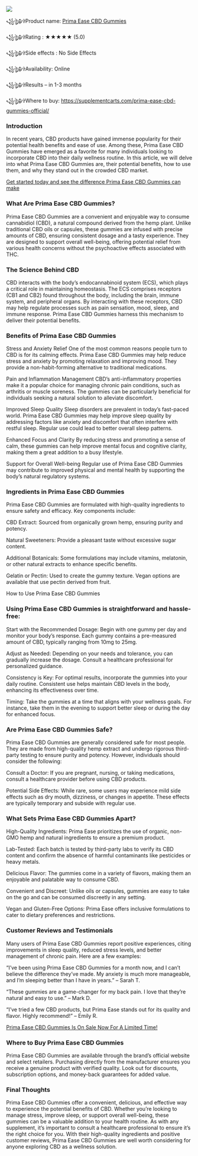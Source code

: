 ![](https://scontent.fdel1-5.fna.fbcdn.net/v/t39.30808-6/471125942_122095064420702717_563622089395336982_n.jpg?_nc_cat=110&ccb=1-7&_nc_sid=127cfc&_nc_ohc=dNvq8txpQrIQ7kNvgG9ffBw&_nc_zt=23&_nc_ht=scontent.fdel1-5.fna&_nc_gid=A97n4ed24DcZsSVqZZt_lY7&oh=00_AYChjTNEoAp03prqZCJrGOeLjNDPc8iHelInEmZHvCXE2w&oe=676C8347)

꧁ঔৣ☬✞Product name:  [Prima Ease CBD Gummies](https://supplementcarts.com/prima-ease-cbd-gummies-official/)

꧁ঔৣ☬✞Rating : ★★★★★ (5.0)

꧁ঔৣ☬✞Side effects : No Side Effects

꧁ঔৣ☬✞Availability: Online

꧁ঔৣ☬✞Results – in 1-3 months

꧁ঔৣ☬✞Where to buy: https://supplementcarts.com/prima-ease-cbd-gummies-official/



### Introduction

In recent years, CBD products have gained immense popularity for their potential health benefits and ease of use. Among these, Prima Ease CBD Gummies have emerged as a favorite for many individuals looking to incorporate CBD into their daily wellness routine. In this article, we will delve into what Prima Ease CBD Gummies are, their potential benefits, how to use them, and why they stand out in the crowded CBD market.

[Get started today and see the difference Prima Ease CBD Gummies can make](https://supplementcarts.com/prima-ease-cbd-gummies-official/)



### What Are Prima Ease CBD Gummies?

Prima Ease CBD Gummies are a convenient and enjoyable way to consume cannabidiol (CBD), a natural compound derived from the hemp plant. Unlike traditional CBD oils or capsules, these gummies are infused with precise amounts of CBD, ensuring consistent dosage and a tasty experience. They are designed to support overall well-being, offering potential relief from various health concerns without the psychoactive effects associated with THC.


### The Science Behind CBD

CBD interacts with the body’s endocannabinoid system (ECS), which plays a critical role in maintaining homeostasis. The ECS comprises receptors (CB1 and CB2) found throughout the body, including the brain, immune system, and peripheral organs. By interacting with these receptors, CBD may help regulate processes such as pain sensation, mood, sleep, and immune response. Prima Ease CBD Gummies harness this mechanism to deliver their potential benefits.


### Benefits of Prima Ease CBD Gummies

Stress and Anxiety Relief
One of the most common reasons people turn to CBD is for its calming effects. Prima Ease CBD Gummies may help reduce stress and anxiety by promoting relaxation and improving mood. They provide a non-habit-forming alternative to traditional medications.

Pain and Inflammation Management
CBD’s anti-inflammatory properties make it a popular choice for managing chronic pain conditions, such as arthritis or muscle soreness. The gummies can be particularly beneficial for individuals seeking a natural solution to alleviate discomfort.

Improved Sleep Quality
Sleep disorders are prevalent in today’s fast-paced world. Prima Ease CBD Gummies may help improve sleep quality by addressing factors like anxiety and discomfort that often interfere with restful sleep. Regular use could lead to better overall sleep patterns.

Enhanced Focus and Clarity
By reducing stress and promoting a sense of calm, these gummies can help improve mental focus and cognitive clarity, making them a great addition to a busy lifestyle.

Support for Overall Well-being
Regular use of Prima Ease CBD Gummies may contribute to improved physical and mental health by supporting the body’s natural regulatory systems.


### Ingredients in Prima Ease CBD Gummies

Prima Ease CBD Gummies are formulated with high-quality ingredients to ensure safety and efficacy. Key components include:

CBD Extract: Sourced from organically grown hemp, ensuring purity and potency.

Natural Sweeteners: Provide a pleasant taste without excessive sugar content.

Additional Botanicals: Some formulations may include vitamins, melatonin, or other natural extracts to enhance specific benefits.

Gelatin or Pectin: Used to create the gummy texture. Vegan options are available that use pectin derived from fruit.

How to Use Prima Ease CBD Gummies


### Using Prima Ease CBD Gummies is straightforward and hassle-free:

Start with the Recommended Dosage: Begin with one gummy per day and monitor your body’s response. Each gummy contains a pre-measured amount of CBD, typically ranging from 10mg to 25mg.

Adjust as Needed: Depending on your needs and tolerance, you can gradually increase the dosage. Consult a healthcare professional for personalized guidance.

Consistency is Key: For optimal results, incorporate the gummies into your daily routine. Consistent use helps maintain CBD levels in the body, enhancing its effectiveness over time.

Timing: Take the gummies at a time that aligns with your wellness goals. For instance, take them in the evening to support better sleep or during the day for enhanced focus.


### Are Prima Ease CBD Gummies Safe?

Prima Ease CBD Gummies are generally considered safe for most people. They are made from high-quality hemp extract and undergo rigorous third-party testing to ensure purity and potency. However, individuals should consider the following:

Consult a Doctor: If you are pregnant, nursing, or taking medications, consult a healthcare provider before using CBD products.

Potential Side Effects: While rare, some users may experience mild side effects such as dry mouth, dizziness, or changes in appetite. These effects are typically temporary and subside with regular use.


### What Sets Prima Ease CBD Gummies Apart?

High-Quality Ingredients: Prima Ease prioritizes the use of organic, non-GMO hemp and natural ingredients to ensure a premium product.

Lab-Tested: Each batch is tested by third-party labs to verify its CBD content and confirm the absence of harmful contaminants like pesticides or heavy metals.

Delicious Flavor: The gummies come in a variety of flavors, making them an enjoyable and palatable way to consume CBD.

Convenient and Discreet: Unlike oils or capsules, gummies are easy to take on the go and can be consumed discreetly in any setting.

Vegan and Gluten-Free Options: Prima Ease offers inclusive formulations to cater to dietary preferences and restrictions.


### Customer Reviews and Testimonials

Many users of Prima Ease CBD Gummies report positive experiences, citing improvements in sleep quality, reduced stress levels, and better management of chronic pain. Here are a few examples:

“I’ve been using Prima Ease CBD Gummies for a month now, and I can’t believe the difference they’ve made. My anxiety is much more manageable, and I’m sleeping better than I have in years.” – Sarah T.

“These gummies are a game-changer for my back pain. I love that they’re natural and easy to use.” – Mark D.

“I’ve tried a few CBD products, but Prima Ease stands out for its quality and flavor. Highly recommend!” – Emily R.


[Prima Ease CBD Gummies Is On Sale Now For A Limited Time!](https://supplementcarts.com/prima-ease-cbd-gummies-official/)


### Where to Buy Prima Ease CBD Gummies

Prima Ease CBD Gummies are available through the brand’s official website and select retailers. Purchasing directly from the manufacturer ensures you receive a genuine product with verified quality. Look out for discounts, subscription options, and money-back guarantees for added value.

### Final Thoughts

Prima Ease CBD Gummies  offer a convenient, delicious, and effective way to experience the potential benefits of CBD. Whether you’re looking to manage stress, improve sleep, or support overall well-being, these gummies can be a valuable addition to your health routine. As with any supplement, it’s important to consult a healthcare professional to ensure it’s the right choice for you. With their high-quality ingredients and positive customer reviews, Prima Ease CBD Gummies are well worth considering for anyone exploring CBD as a wellness solution.




